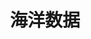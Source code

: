 ---
title: 海洋数据
tag: [guide, android, ocean, overview]
layout: guide-overview
description: 海洋数据Android SDK提供全球主要港口和城市的潮汐和潮流数据。
url: /docs/android-sdk/ocean/
ref: 0-sdk-android-ocean
---